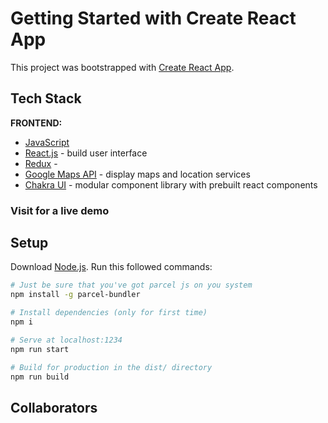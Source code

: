 # Getting Started with Create React App

This project was bootstrapped with [Create React App](https://github.com/facebook/create-react-app).

## Tech Stack

<strong>FRONTEND:</strong>

- [JavaScript](https://www.javascript.com)
- [React.js](https://reactjs.org) - build user interface
- [Redux](https://redux.js.org/) - 
- [Google Maps API](https://developers.google.com/maps) - display maps and location services
- [Chakra UI](https://chakra-ui.com) - modular component library with prebuilt react components



### Visit [ ]() for a live demo

## Setup
Download [Node.js](https://nodejs.org/en/download/).
Run this followed commands:

``` bash
# Just be sure that you've got parcel js on you system
npm install -g parcel-bundler

# Install dependencies (only for first time)
npm i

# Serve at localhost:1234
npm run start

# Build for production in the dist/ directory
npm run build
```

## Collaborators

